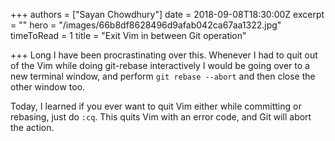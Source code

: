 +++
authors = ["Sayan Chowdhury"]
date = 2018-09-08T18:30:00Z
excerpt = ""
hero = "/images/66b8df8628496d9afab042ca67aa1322.jpg"
timeToRead = 1
title = "Exit Vim in between Git operation"

+++
Long I have been procrastinating over this. Whenever I had to quit out of the Vim while doing git-rebase interactively I would be going over to a new terminal window, and perform `git rebase --abort` and then close the other window too.

Today, I learned if you ever want to quit Vim either while committing or rebasing, just do `:cq`. This quits Vim with an error code, and Git will abort the action.